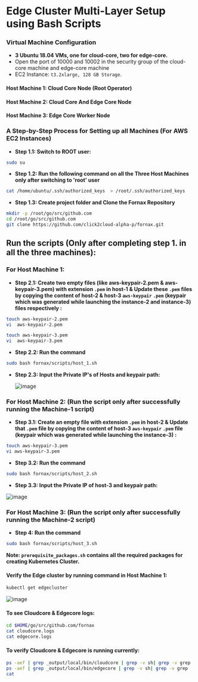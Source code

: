 # Edge Cluster Multi-Layer Setup using Bash Scripts


### Virtual Machine Configuration 

-	**3 Ubuntu 18.04 VMs, one for cloud-core, two for edge-core.**
-	Open the port of 10000 and 10002 in the security group of the cloud-core machine and edge-core machine   
-	EC2 Instance: `t3.2xlarge, 128 GB Storage`.

####    Host Machine 1: Cloud Core Node (Root Operator)
####    Host Machine 2: Cloud Core And Edge Core Node
####    Host Machine 3: Edge Core Worker Node

### A Step-by-Step Process for Setting up all Machines (For AWS EC2 Instances)

- **Step 1.1:  Switch to ROOT user:**

```bash
sudo su
```
- **Step 1.2: Run the following command on all the Three Host Machines only after switching to 'root' user**

```bash
cat /home/ubuntu/.ssh/authorized_keys  > /root/.ssh/authorized_keys
```

- **Step 1.3: Create project folder and Clone the Fornax Repository**

```bash
mkdir -p /root/go/src/github.com
cd /root/go/src/github.com
git clone https://github.com/click2cloud-alpha-p/fornax.git
```
## Run the scripts (Only after completing step 1. in all the three machines):

### For Host Machine 1:

- **Step 2.1: Create two empty files (like aws-keypair-2.pem & aws-keypair-3.pem) with extension `.pem`  in host-1 & Update these `.pem` files by copying the content of host-2 & host-3 `aws-keypair` `.pem` (keypair which was generated while launching the instance-2 and instance-3) files respectively :**

```bash
touch aws-keypair-2.pem
vi  aws-keypair-2.pem
```
```bash
touch aws-keypair-3.pem
vi  aws-keypair-3.pem
```
- **Step 2.2: Run the command**
```bash
sudo bash fornax/scripts/host_1.sh
```
- **Step 2.3: Input the Private IP's of Hosts and keypair path:**

   ![image](https://user-images.githubusercontent.com/95343388/154034770-7a8028ee-6ebc-42b7-ae2c-ac254a3f256b.png)
   

### For Host Machine 2: (Run the script only after successfully running the Machine-1 script)

- **Step 3.1: Create an empty file with extension `.pem` in host-2 & Update that `.pem` file by copying the content of host-3 `aws-keypair` `.pem` file (keypair which was generated while launching the instance-3) :**

```bash
touch aws-keypair-3.pem
vi aws-keypair-3.pem
```
- **Step 3.2: Run the command**

```bash
sudo bash fornax/scripts/host_2.sh
```
- **Step 3.3: Input the Private IP of host-3 and keypair path:**

![image](https://user-images.githubusercontent.com/95343388/154036039-54dd826a-9328-42ad-9447-25fe66ae4f19.png)    

### For Host Machine 3: (Run the script only after successfully running the Machine-2 script)

- **Step 4: Run the command**

```bash
sudo bash fornax/scripts/host_3.sh
```

**Note:  `prerequisite_packages.sh` contains all the required packages for creating Kubernetes Cluster.**


#### Verify the Edge cluster by running command in Host Machine 1:

```bash
kubectl get edgecluster
```
  ![image](https://user-images.githubusercontent.com/95343388/154036219-3314f23a-1828-4598-afa2-9c4cada412c7.png) 


#### To see Cloudcore & Edgecore logs:
```bash
cd $HOME/go/src/github.com/fornax
cat cloudcore.logs
cat edgecore.logs
```

#### To verify Cloudcore & Edgecore is running currently:
```bash
ps -aef | grep _output/local/bin/cloudcore | grep -v sh| grep -v grep
ps -aef | grep _output/local/bin/edgecore | grep -v sh| grep -v grep
cat 
